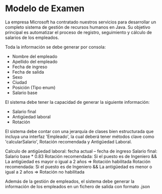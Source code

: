 ﻿# Modelo de Examen

La empresa Microsoft ha contratado nuestros servicios para desarrollar un completo sistema de gestión de recursos humanos en Java. Su objetivo principal es automatizar el proceso de registro, seguimiento y cálculo de salarios de los empleados.

Toda la información se debe generar por consola:
- Nombre del empleado
- Apellido del empleado
- Fecha de ingreso
- Fecha de salida
- Sexo
- Ciudad
- Posición (Tipo enum)
- Salario base

El sistema debe tener la capacidad de generar la siguiente información:
- Salario final
- Antigüedad laboral
- Rotación

El sistema debe contar con una jerarquía de clases bien estructurada que incluya una interfaz 'Empleado', la cual deberá tener métodos clave como 'calcularSalario', Rotación recomendada y Antigüedad Laboral.

Calculo de antigüedad laboral: fecha actual – fecha de ingreso
Salario final: Salario base * 0.83
Rotación recomendada: Si el puesto es de Ingeniero && La antigüedad es mayor o igual a 2 años => Rotación habilitada
Rotación recomendada: Si el puesto es de Ingeniero && La antigüedad es menor o igual a 2 años => Rotación no habilitada

Además de la gestión de empleados, el sistema debe generar la información de los empleados en un fichero de salida con formato .json